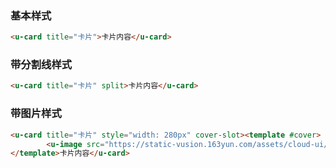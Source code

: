 ### 基本样式

``` html
<u-card title="卡片">卡片内容</u-card>
```

### 带分割线样式

``` html
<u-card title="卡片" split>卡片内容</u-card>
```

### 带图片样式

``` html
<u-card title="卡片" style="width: 280px" cover-slot><template #cover>
        <u-image src="https://static-vusion.163yun.com/assets/cloud-ui/1.jpg" fit="contain"></u-image>
</template>卡片内容</u-card>
```
